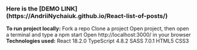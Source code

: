 <h3>Here is the [DEMO LINK](https://AndriiNychaiuk.github.io/React-list-of-posts/)</h3>
<strong>To run project locally:</strong>
Fork a repo
Clone a project
Open project, then open a terminal and type a npm start
Open http://localhost:3000/ in your browser
<strong>Technologies used:</strong>
React 18.2.0
TypeScript 4.8.2
SASS 7.0.1
HTML5
CSS3
